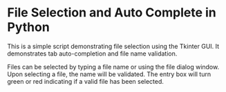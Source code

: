 
# File Selection and Auto Complete in Python

This is a simple script demonstrating file selection using the Tkinter GUI. It demonstrates tab auto-completion and file name validation.

Files can be selected by typing a file name or using the file dialog window. Upon selecting a file, the name will be validated. The entry box will turn green or red indicating if a valid file has been selected.
